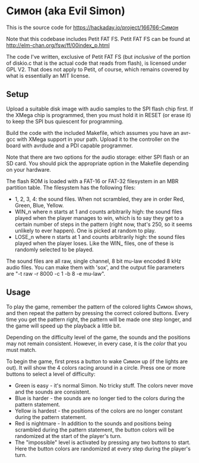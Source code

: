 
# Симон (aka Evil Simon)

This is the source code for https://hackaday.io/project/166766-Симон

Note that this codebase includes Petit FAT FS. Petit FAT FS can be found at http://elm-chan.org/fsw/ff/00index_p.html

The code I've written, exclusive of Petit FAT FS (but *inclusive* of the portion of diskio.c that is the actual code
that reads from flash), is licensed under GPL V2. That does not apply to Petit, of course, which remains covered by what
is essentially an MIT license.

## Setup

Upload a suitable disk image with audio samples to the SPI flash chip first. If the XMega chip is programmed, then you
must hold it in RESET (or erase it) to keep the SPI bus quiescent for programming.

Build the code with the included Makefile, which assumes you have an avr-gcc with XMega support in your path. Upload
it to the controller on the board with avrdude and a PDI capable programmer.

Note that there are two options for the audio storage: either SPI flash or an SD card. You should pick the appropriate option
in the Makefile depending on your hardware.

The flash ROM is loaded with a FAT-16 or FAT-32 filesystem in an MBR partition table. The filesystem has the following
files:

* 1, 2, 3, 4: the sound files. When not scrambled, they are in order Red, Green, Blue, Yellow.
* WIN_n where n starts at 1 and counts arbitrarily high: the sound files played when the player manages to win, which is to say
they get to a certain number of steps in the pattern (right now, that's 250, so it seems unlikely to ever happen). One is picked
at random to play.
* LOSE_n where n starts at 1 and counts arbitrarily high: the sound files played when the player loses. Like the WIN_ files, one
of these is randomly selected to be played.

The sound files are all raw, single channel, 8 bit mu-law encoded 8 kHz audio files. You can make them with 'sox', and the output
file parameters are "-t raw -r 8000 -c 1 -b 8 -e mu-law".

## Usage

To play the game, remember the pattern of the colored lights Симон shows, and then repeat the pattern by pressing the
correct colored buttons. Every time you get the pattern right, the pattern will be made one step longer, and the game will
speed up the playback a little bit.

Depending on the difficulty level of the game, the sounds and the positions may not remain consistent. However, in every case,
it is the *color* that you must match.

To begin the game, first press a button to wake Симон up (if the lights are out). It will show the 4 colors racing around in a circle. Press one or more
buttons to select a level of difficulty:

* Green is easy - it's normal Simon. No tricky stuff. The colors never move and the sounds are consistent.
* Blue is harder - the sounds are no longer tied to the colors during the pattern statement.
* Yellow is hardest - the positions of the colors are no longer constant during the pattern statement.
* Red is nightmare - In addition to the sounds and positions being scrambled during the pattern statement, the button colors
will be randomized at the start of the player's turn.
* The "impossible" level is activated by pressing any two buttons to start. Here the button colors are
randomized at every step during the player's turn.

